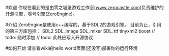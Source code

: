 #欢迎
你现在看到的是由零之城堡游戏工作室(www.zerocastle.com)负责维护的开源引擎，零号引擎(ZeroEngine)。

#介绍
ZeroEngine是使用c++编写的，基于SDL2的游戏引擎。
目前为止，引用的第三方库包括：
SDL2
SDL_image
SDL_mixer
SDL_ttf
tinyxml2
boost
// todo: 随时添加
// todo: 此处应写入开源协议

#如何开始
请查看wiki的hello world页面(还没写)部署你的运行环境

